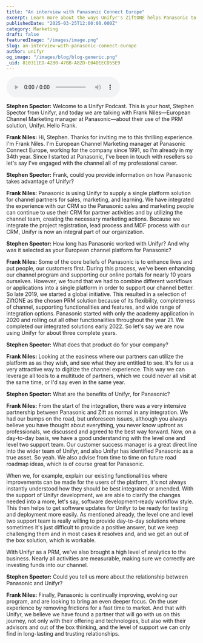 ```yaml
---
title: "An interview with Panasonic Connect Europe"
excerpt: Learn more about the ways Unifyr's ZiftONE helps Panasonic to execute an effective channel partnership program and generate ROI.
publishedDate: "2025-03-25T12:00:00.000Z"
category: Marketing
draft: false
featuredImage: "/images/image.png"
slug: an-interview-with-panasonic-connect-europe
author: unifyr
og_image: "/images/blog/blog-generic.png"
_uid: 810311ED-42B0-47BB-A82D-E04DEECD55E9
---
```


<audio src="/audio/panasonic-connect-europe.mp4" controls class="p-4 mx-auto"></audio>

**Stephen Spector:** Welcome to a Unifyr Podcast. This is your host, Stephen Spector from Unifyr, and today we are talking with Frank Niles—European Channel Marketing manager at Panasonic—about their use of the PRM solution, Unifyr. Hello Frank.

**Frank Niles:** Hi, Stephen. Thanks for inviting me to this thrilling experience. I'm Frank Niles. I'm European Channel Marketing manager at Panasonic Connect Europe, working for the company since 1991, so I'm already in my 34th year. Since I started at Panasonic, I've been in touch with resellers so let's say I've engaged with the channel all of my professional career.

**Stephen Spector:** Frank, could you provide information on how Panasonic takes advantage of Unifyr?

**Frank Niles:** Panasonic is using Unifyr to supply a single platform solution for channel partners for sales, marketing, and learning. We have integrated the experience with our CRM so the Panasonic sales and marketing people can continue to use their CRM for partner activities and by utilizing the channel team, creating the necessary marketing actions. Because we integrate the project registration, lead process and MDF process with our CRM, Unifyr is now an integral part of our organization.

**Stephen Spector:** How long has Panasonic worked with Unifyr? And why was it selected as your European channel platform for Panasonic?

**Frank Niles:** Some of the core beliefs of Panasonic is to enhance lives and put people, our customers first. During this process, we've been enhancing our channel program and supporting our online portals for nearly 10 years ourselves. However, we found that we had to combine different workflows or applications into a single platform in order to support our channel better. So late 2019, we started a global initiative. This resulted in a selection of ZiftONE as the chosen PRM solution because of its flexibility, completeness of channel, supporting functionalities and features, and wide range of integration options. Panasonic started with only the academy application in 2020 and rolling out all other functionalities throughout the year 21. We completed our integrated solutions early 2022. So let's say we are now using Unifyr for about three complete years. 

**Stephen Spector:** What does that product do for your company? 

**Frank Niles:** Looking at the easiness where our partners can utilize the platform as as they wish, and see what they are entitled to see. It's for us a very attractive way to digitize the channel experience. This way we can leverage all tools to a multitude of partners, which we could never all visit at the same time, or I'd say even in the same year. 

**Stephen Spector:** What are the benefits of Unifyr, for Panasonic? 

**Frank Niles:** From the start of the integration, there was a very intensive partnership between Panasonic and Zift as normal in any integration. We had our bumps on the road, but unforeseen issues, although you always believe you have thought about everything, you never know upfront as professionals, we discussed and agreed to the best way forward. Now, on a day-to-day basis, we have a good understanding with the level one and level two support team. Our customer success manager is a great direct line into the wider team of Unifyr, and also Unifyr has identified Panasonic as a true asset. So yeah. We also advise from time to time on future road roadmap ideas, which is of course great for Panasonic.

When we, for example, explain our existing functionalities where improvements can be made for the users of the platform, it's not always instantly understood how they should be best integrated or amended. With the support of Unifyr development, we are able to clarify the changes needed into a more, let's say, software development-ready workflow style. This then helps to get software updates for Unifyr to be ready for testing and deployment more easily. As mentioned already, the level one and level two support team is really willing to provide day-to-day solutions where sometimes it's just difficult to provide a positive answer, but we keep challenging them and in most cases it resolves and, and we get an out of the box solution, which is workable.

With Unifyr as a PRM, we've also brought a high level of analytics to the business. Nearly all activities are measurable, making sure we correctly are investing funds into our channel.

**Stephen Spector:** Could you tell us more about the relationship between Panasonic and Unifyr?

**Frank Niles:** Finally, Panasonic is continually improving, evolving our program, and are looking to bring an even deeper focus. On the user experience by removing frictions for a fast time to market. And that with Unifyr, we believe we have found a partner that will go with us on this journey, not only with their offering and technologies, but also with their advisors and out of the box thinking, and the level of support we can only find in long-lasting and trusting relationships.
